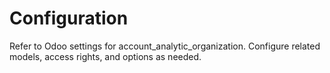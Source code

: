 # Configuration

Refer to Odoo settings for account_analytic_organization. Configure related models, access rights, and options as needed.
